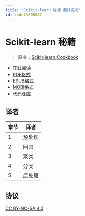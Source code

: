 ```yaml
---
title: "Scikit-learn 秘籍 翻译完成"
id: csdn73605647
---
```


# Scikit-learn 秘籍

> 原书：[Scikit-learn Cookbook](https://www.packtpub.com/big-data-and-business-intelligence/scikit-learn-cookbook)

*   [在线阅读](https://www.gitbook.com/book/wizardforcel/sklearn-cookbook/details)
*   [PDF格式](https://www.gitbook.com/download/pdf/book/wizardforcel/sklearn-cookbook)
*   [EPUB格式](https://www.gitbook.com/download/epub/book/wizardforcel/sklearn-cookbook)
*   [MOBI格式](https://www.gitbook.com/download/mobi/book/wizardforcel/sklearn-cookbook)
*   [代码仓库](http://git.oschina.net/wizardforcel/sklearn-cb)

## 译者

| 章节 | 译者 |
| --- | --- |
| 1 | 预处理 |
| 2 | 回归 |
| 3 | 聚类 |
| 4 | 分类 |
| 5 | 后处理 |

## 协议

[CC BY-NC-SA 4.0](http://creativecommons.org/licenses/by-nc-sa/4.0/)